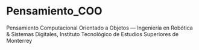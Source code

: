# Pensamiento_COO
Pensamiento Computacional Orientado a Objetos — Ingeniería en Robótica &amp; Sistemas Digitales, Instituto Tecnológico de Estudios Superiores de Monterrey
